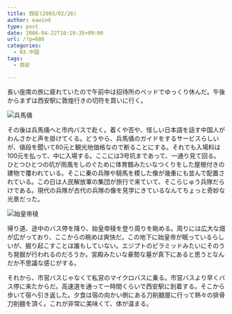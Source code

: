 ```yaml
---
title: 西安(2003/02/26)
author: eawind
type: post
date: 2006-04-22T10:19:35+09:00
url: /?p=686
categories:
  - 03.中国
tags:
  - 西安

---
```

長い座席の旅に疲れていたので午前中は招待所のベッドでゆっくり休んだ。午後からまずは西安駅に敦煌行きの切符を買いに行く。

![兵馬俑](/img/wp/2006/04/200302260923561.jpg)

その後は兵馬俑へと市内バスで赴く。着くや否や、怪しい日本語を話す中国人がわんさかと声を掛けてくる。どうやら、兵馬俑のガイドをするサービスらしいが、値段を聞いて80元と観光地価格なので断ることにする。それでも入場料は100元を払って、中に入場する。ここには3号坑まであって、一通り見て回る。ひとつひとつの坑が雨風をしのぐために体育館みたいなつくりをした屋根付きの建物で覆われている。そこに秦の兵隊や騎馬を模した像が幾重にも並んで配置されている。この日は人民解放軍の集団が旅行で来ていて、そこらじゅう兵隊だらけである。現代の兵隊が古代の兵隊の像を見学にきているなんてちょっと奇妙な光景だった。

![始皇帝稜](/img/wp/2006/04/200302261016141.jpg)

帰り道、途中のバス停を降り、始皇帝稜を登り周りを眺める。周りには広大な畑が広がっており、ここからの眺めは爽快だ。この地下に始皇帝が眠っているらしいが、掘り起こすことは誰もしていない。エジプトのピラミッドみたいにそのうち発掘が行われるのだろうか。宮殿みたいな豪勢な墓が真下にあると思うとなんだか不思議な感じがする。

それから、市営バスじゃなくて私営のマイクロバスに乗る。市営バスより早くバス停に来たからだ。高速道を通って一時間くらいで西安駅に到着する。そこから歩いて宿へ引き返した。夕食は宿の向かい側にある刀削麺屋に行って熱々の排骨刀削麺を頂く。これが非常に美味くて、体が温まる。

